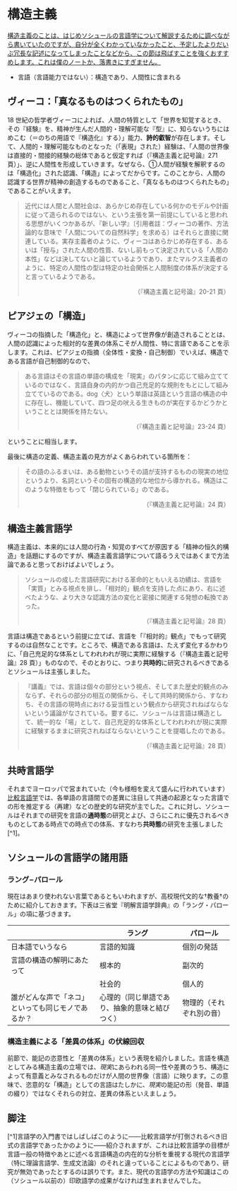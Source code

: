 # 構造主義

<u>構造主義のことは、はじめソシュールの言語学について解説するために調べながら書いていたのですが、自分が全くわかっていなかったこと、予定したよりだいぶ冗長な記述になってしまったことなどから、この節は飛ばすことを強くおすすめします。これは僕のノートか、落書きにすぎません。</u>

- 言語（言語能力ではない）：構造であり、人間性に含まれる
## ヴィーコ：「真なるものはつくられたもの」
18 世紀の哲学者ヴィーコによれば、人間の特質として「世界を知覚するとき、その『経験』を、精神が生んだ人間的・理解可能な『型』に、知らないうちにはめこむ（＝のちの用語で『構造化』する）」能力、**詩的叡智**が存在します。そして、人間的・理解可能なものとなった（「表現」された）経験は、「人間の世界像は直接的・間接的経験の総体であると仮定すれば（『構造主義と記号論』271頁）」、逆に人間性を形成していきます。なぜなら、①人間が経験を解釈するのは「構造化」された認識、「構造」によってだからです。このことから、人間の認識する世界が精神の創造するものであること、「真なるものはつくられたもの」であることがいえます。

> 近代には人間と人間社会は、あらかじめ存在している何かのモデルや計画に従って造られるのではない、という主張を第一前提にしていると思われる思想がいくつかあるが、『新しい学』〔引用者註：ヴィーコの著作、方法論的な意味で「人間についての自然科学」を求める〕はそれらと直接に関連している。実存主義者のように、ヴィーコはあらかじめ存在する、あるいは「授与」された人間の性質、ないし前もって決定されている「人間の本性」などは決してないと論じているようであり、またマルクス主義者のように、特定の人間性の型は特定の社会関係と人間制度の体系が決定すると言っているようである。<p style="text-align: right;">（『構造主義と記号論』20-21 頁）</p>

## ピアジェの「構造」
ヴィーコの指摘した「構造化」と、構造によって世界像が創造されることとは、人間の認識によった相対的な差異の体系こそが人間性、特に言語であることを示します。これは、ピアジェの指摘（全体性・変換・自己制御）でいえば、構造である言語が自己制御的なので、

> ある言語はその言語の単語の構成を「現実」のパタンに応じて組み立てているのではなく、言語自身の内的かつ自己充足的な規則をもとにして組み立てているのである。dog〈犬〉という単語は英語という言語の構造の中に存在し、機能していて、四つ足の吠える生きものが実在するかどうかということとは関係を持たない。<p style="text-align: right;">（『構造主義と記号論』23-24 頁）</p>

ということに相当します。

最後に構造の定義、構造主義の見方がよくあらわれている箇所を：

> その語のふるまいは、ある動物というその語が支持するものの現実の地位というより、名詞というその固有の構造的な地位から導かれる。構造はこのような特徴をもって「閉じられている」のである。<p style="text-align: right;">（『構造主義と記号論』24 頁）</p>

## 構造主義言語学
構造主義は、本来的には人間の行為・知覚のすべてが原因する「精神の恒久的構造」を話題にするのですが、構造主義言語学について語るうえではあくまで方法論であると思っておけばよいでしょう。

> ソシュールの成した言語研究における革命的ともいえる功績は、言語を「実質」とみる視点を排し、「相対的」観点を支持した点にあり、右に述べたような、より大きな認識方法の変化と密接に関連する発想の転換であった。<p style="text-align: right;">（『構造主義と記号論』28 頁）</p>

言語は構造であるという前提に立てば、言語を「『相対的』観点」でもって研究するのは自然なことです。ところで、構造である言語は、たえず変化するかわりに、「自己充足的な体系としてわれわれが<kenten>現に</kenten>実際に経験する（『構造主義と記号論』28 頁）」ものなので、そのとおりに、つまり**共時的**に研究されるべきであるとソシュールは主張しました。

> 『講義』では、言語は個々の部分という視点、そしてまた歴史的観点のみならず、それらの部分の<kenten>相互の</kenten>関係から、そして<kenten>共時的関係から、</kenten>すなわち、その言語の<kenten>現時点における</kenten>妥当性という観点から研究されねばならないという議論がなされている。要するに、ソシュールは言語は<kenten>構造</kenten>として、統一的な「場」として、自己充足的な体系としてわれわれが<kenten>現に</kenten>実際に経験するままに研究されねばならないということを提唱したのである。<p style="text-align: right;">（『構造主義と記号論』28 頁）</p>

## 共時言語学
それまでヨーロッパで営まれていた（今も様相を変えて盛んに行われています）[比較言語学](https://ja.wikipedia.org/wiki/比較言語学)では、<kenten>各単語の</kenten>言語間での差異に注目して共通の起源となった言語での形を推定する（再建）などの歴史的な研究が主でした。これに対し、ソシュールはそれまでの研究を言語の**通時態**の研究とよび、さらにこれに優先されるべきものとしてある時点での時点での体系、すなわち**共時態**の研究を主張しました[^1]。

## ソシュールの言語学の諸用語
### ラング−パロール
現在はあまり使われない言葉であるともいわれますが、高校現代文的な†教養†のために紹介しておきます。下表は三省堂『明解言語学辞典』の「ラング・パロール」の項に基づきます。

| | ラング | パロール |
| --- | --- | --- |
| 日本語でいうなら | 言語的知識 | 個別の発話 |
| 言語の構造の解明にあたって | 根本的 | 副次的 |
| | 社会的 | 個人的 |
| 誰がどんな声で「ネコ」と<wbr>いっても同じモノであるか？ | 心理的<wbr>（同じ単語であり、抽象的意味と結びつく） | 物理的<bwr>（それぞれ別の音） |
### 構造主義による「差異の体系」の伏線回収
前節で、能記の恣意性と「差異の体系」という表現を紹介しました。言語を構造としてみる構造主義の立場では、*現実*にあらわれる同一性や差異のうち、構造によって有意義とみなされるものだけが人間の世界像（言語）に映ります。この意味で、恣意的な「構造」としての言語はたしかに、*現実*の能記の形（発音、単語の綴り）ではなくそれらの対立、差異の体系といえましょう。

## 脚注
[^1]言語学の入門書ではしばしばこのように――比較言語学が打倒されるべき旧式の言語学であったかのように――紹介されますが、これは比較言語学の目標が言語一般の特徴やあとに述べる言語構造の内在的な分析を重視する現代の言語学（特に理論言語学、生成文法論）のそれと違っていることによるものであり、研究が無効であったとするのは誤りです。また、現代の言語学の方法や知識はこの（ソシュール以前の）印欧語学の成果がなければ生まれませんでした。